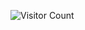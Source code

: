 <!-- 
- 👋 Hi, I’m @jamesmarchment
- 👀 I’m interested in web development and graphic design.
- 🌱 I’m currently learning Git, a tool I somehow avoided for years.  
- 💞️ I’m looking to collaborate on web dev and design projects, anything that sounds interesting.
- 📫 www.jamesmarchment.com

-->

![Visitor Count](https://profile-counter.glitch.me/{jamesmarchment}/count.svg)

<!---
jamesmarchment/jamesmarchment is a ✨ special ✨ repository because its `README.md` (this file) appears on your GitHub profile.
You can click the Preview link to take a look at your changes.
--->
